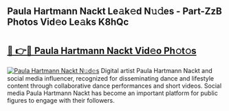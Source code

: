 ## Paula Hartmann Nackt Le𝚊k𝚎d N𝚞𝚍es - Part-ZzB Photos Vid𝚎o Le𝚊ks K8hQc

# <h2><a href="http://fb1nw6.evod.top/?m=Paula+Hartmann+Nackt">🔗 👉🔴 Paula Hartmann Nackt Vid𝚎o Ph𝚘t𝚘s</a></h2>

[![Paula Hartmann Nackt N𝚞d𝚎s](https://i.imgur.com/8V9OHl7.gif)](http://fb1nw6.evod.top/?m=Paula+Hartmann+Nackt)
Digital artist Paula Hartmann Nackt and social media influencer, recognized for disseminating dance and lifestyle content through collaborative dance performances and short videos. Social media Paula Hartmann Nackt has become an important platform for public figures to engage with their followers. 
